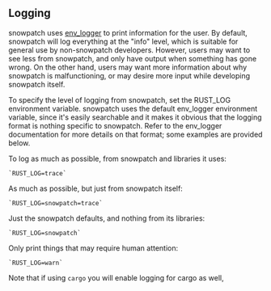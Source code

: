 Logging
-------

snowpatch uses [env_logger](https://rust-lang-nursery.github.io/log/env_logger/index.html) to print information for the user.  By default, snowpatch will log everything at the "info" level, which is suitable for general use by non-snowpatch developers.  However, users may want to see less from snowpatch, and only have output when something has gone wrong.  On the other hand, users may want more information about why snowpatch is malfunctioning, or may desire more input while developing snowpatch itself.

To specify the level of logging from snowpatch, set the RUST_LOG environment variable.  snowpatch uses the default env_logger environment variable, since it's easily searchable and it makes it obvious that the logging format is nothing specific to snowpatch.  Refer to the env_logger documentation for more details on that format; some examples are provided below.

To log as much as possible, from snowpatch and libraries it uses:

	`RUST_LOG=trace`

As much as possible, but just from snowpatch itself:

	`RUST_LOG=snowpatch=trace`

Just the snowpatch defaults, and nothing from its libraries:

	`RUST_LOG=snowpatch`

Only print things that may require human attention:

	`RUST_LOG=warn`

Note that if using `cargo` you will enable logging for cargo as well, 

